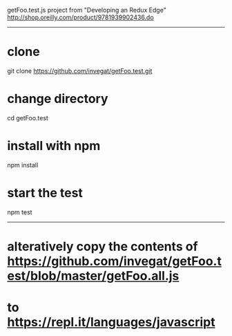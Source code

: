 getFoo.test.js project from "Developing an Redux Edge" http://shop.oreilly.com/product/9781939902436.do

___ 

# clone 
git clone https://github.com/invegat/getFoo.test.git

# change directory 
cd getFoo.test

# install with npm
npm install

# start the test
npm test

___ 

# alteratively copy the contents of https://github.com/invegat/getFoo.test/blob/master/getFoo.all.js
# to https://repl.it/languages/javascript
